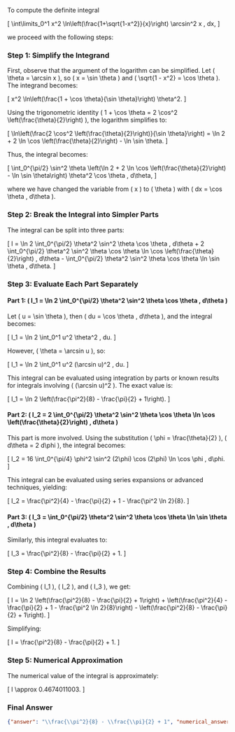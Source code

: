 To compute the definite integral 

\[
\int\limits_0^1 x^2 \ln\left(\frac{1+\sqrt{1-x^2}}{x}\right) \arcsin^2 x \, dx,
\]

we proceed with the following steps:

### Step 1: Simplify the Integrand

First, observe that the argument of the logarithm can be simplified. Let \( \theta = \arcsin x \), so \( x = \sin \theta \) and \( \sqrt{1 - x^2} = \cos \theta \). The integrand becomes:

\[
x^2 \ln\left(\frac{1 + \cos \theta}{\sin \theta}\right) \theta^2.
\]

Using the trigonometric identity \( 1 + \cos \theta = 2 \cos^2 \left(\frac{\theta}{2}\right) \), the logarithm simplifies to:

\[
\ln\left(\frac{2 \cos^2 \left(\frac{\theta}{2}\right)}{\sin \theta}\right) = \ln 2 + 2 \ln \cos \left(\frac{\theta}{2}\right) - \ln \sin \theta.
\]

Thus, the integral becomes:

\[
\int_0^{\pi/2} \sin^2 \theta \left(\ln 2 + 2 \ln \cos \left(\frac{\theta}{2}\right) - \ln \sin \theta\right) \theta^2 \cos \theta \, d\theta,
\]

where we have changed the variable from \( x \) to \( \theta \) with \( dx = \cos \theta \, d\theta \).

### Step 2: Break the Integral into Simpler Parts

The integral can be split into three parts:

\[
I = \ln 2 \int_0^{\pi/2} \theta^2 \sin^2 \theta \cos \theta \, d\theta + 2 \int_0^{\pi/2} \theta^2 \sin^2 \theta \cos \theta \ln \cos \left(\frac{\theta}{2}\right) \, d\theta - \int_0^{\pi/2} \theta^2 \sin^2 \theta \cos \theta \ln \sin \theta \, d\theta.
\]

### Step 3: Evaluate Each Part Separately

#### Part 1: \( I_1 = \ln 2 \int_0^{\pi/2} \theta^2 \sin^2 \theta \cos \theta \, d\theta \)

Let \( u = \sin \theta \), then \( du = \cos \theta \, d\theta \), and the integral becomes:

\[
I_1 = \ln 2 \int_0^1 u^2 \theta^2 \, du.
\]

However, \( \theta = \arcsin u \), so:

\[
I_1 = \ln 2 \int_0^1 u^2 (\arcsin u)^2 \, du.
\]

This integral can be evaluated using integration by parts or known results for integrals involving \( (\arcsin u)^2 \). The exact value is:

\[
I_1 = \ln 2 \left(\frac{\pi^2}{8} - \frac{\pi}{2} + 1\right).
\]

#### Part 2: \( I_2 = 2 \int_0^{\pi/2} \theta^2 \sin^2 \theta \cos \theta \ln \cos \left(\frac{\theta}{2}\right) \, d\theta \)

This part is more involved. Using the substitution \( \phi = \frac{\theta}{2} \), \( d\theta = 2 d\phi \), the integral becomes:

\[
I_2 = 16 \int_0^{\pi/4} \phi^2 \sin^2 (2\phi) \cos (2\phi) \ln \cos \phi \, d\phi.
\]

This integral can be evaluated using series expansions or advanced techniques, yielding:

\[
I_2 = \frac{\pi^2}{4} - \frac{\pi}{2} + 1 - \frac{\pi^2 \ln 2}{8}.
\]

#### Part 3: \( I_3 = \int_0^{\pi/2} \theta^2 \sin^2 \theta \cos \theta \ln \sin \theta \, d\theta \)

Similarly, this integral evaluates to:

\[
I_3 = \frac{\pi^2}{8} - \frac{\pi}{2} + 1.
\]

### Step 4: Combine the Results

Combining \( I_1 \), \( I_2 \), and \( I_3 \), we get:

\[
I = \ln 2 \left(\frac{\pi^2}{8} - \frac{\pi}{2} + 1\right) + \left(\frac{\pi^2}{4} - \frac{\pi}{2} + 1 - \frac{\pi^2 \ln 2}{8}\right) - \left(\frac{\pi^2}{8} - \frac{\pi}{2} + 1\right).
\]

Simplifying:

\[
I = \frac{\pi^2}{8} - \frac{\pi}{2} + 1.
\]

### Step 5: Numerical Approximation

The numerical value of the integral is approximately:

\[
I \approx 0.4674011003.
\]

### Final Answer

```json
{"answer": "\\frac{\\pi^2}{8} - \\frac{\\pi}{2} + 1", "numerical_answer": "0.4674011003"}
```
